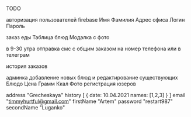 TODO

авторизация пользователей firebase
    Имя
    Фамилия
    Адрес офиса
    Логин
    Пароль

заказ еды
    Таблица блюд
    Модалка с фото

в 9-30 утра отправка смс с общим заказом на номер телефона или в телеграм

история заказов

админка
добавление новых блюд и редактирование существующих
    Блюдо
    Цена
    Грамм
    Ккал
    Фото
регистрация юзеров

address "Grecheskaya"
history [
    {
        date: 10.04.2021
        names: [1,2,3]
    }
]
email "timmyhurtful@gmail.com"
firstName "Artem"
password "restart987"
secondName "Luganko"